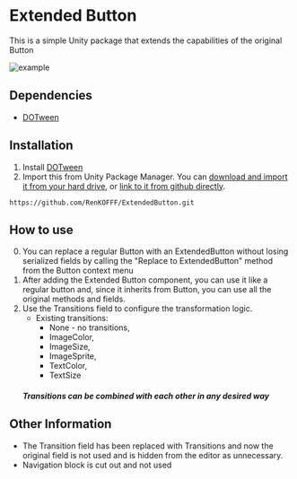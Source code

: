 # Extended Button
 This is a simple Unity package that extends the capabilities of the original Button

![example](https://ibb.co/VLWWSF6)

## Dependencies
- [DOTween](https://dotween.demigiant.com/documentation.php)

## Installation
1) Install [DOTween](https://dotween.demigiant.com/documentation.php)
2) Import this from Unity Package Manager. You can [download and import it from your hard drive](https://docs.unity3d.com/Manual/upm-ui-local.html), or [link to it from github directly](https://docs.unity3d.com/Manual/upm-ui-giturl.html).

```
https://github.com/RenKOFFF/ExtendedButton.git
```

## How to use
0) You can replace a regular Button with an ExtendedButton without losing serialized fields by calling the "Replace to ExtendedButton" method from the Button context menu
1) After adding the Extended Button component, you can use it like a regular button and, since it inherits from Button, you can use all the original methods and fields.
2) Use the Transitions field to configure the transformation logic. 
   - Existing transitions:
      - None - no transitions,
      - ImageColor,
      - ImageSize,
      - ImageSprite,
      - TextColor,
      - TextSize 
   ##### Transitions can be combined with each other in any desired way


## Other Information
- The Transition field has been replaced with Transitions and now the original field is not used and is hidden from the editor as unnecessary.
- Navigation block is cut out and not used